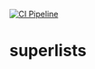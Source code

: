 [![CI Pipeline](https://github.com/corellma/superlists/actions/workflows/python-app.yml/badge.svg)](https://github.com/corellma/superlists/actions/workflows/python-app.yml)

# superlists

